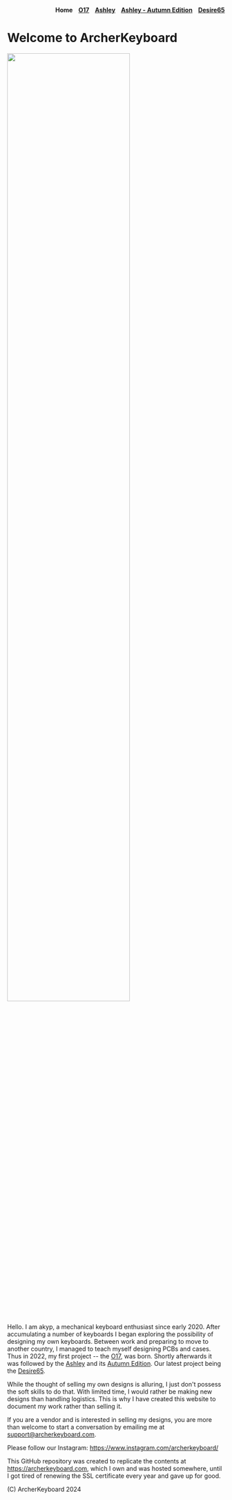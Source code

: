 <p style="text-align: right; font-weight: bold">Home&nbsp;&nbsp;&nbsp;&nbsp;<a href="./o17">O17</a>&nbsp;&nbsp;&nbsp;&nbsp;<a href="./ashley">Ashley</a>&nbsp;&nbsp;&nbsp;&nbsp;<a href="./ashley-autumn-edition">Ashley - Autumn Edition</a>&nbsp;&nbsp;&nbsp;&nbsp;<a href="./desire65">Desire65</a></p>

# Welcome to ArcherKeyboard
<a href="https://github.com/user-attachments/assets/aca50876-bc95-40af-9934-d56ca10f166c" target="_new"><img src="https://github.com/user-attachments/assets/aca50876-bc95-40af-9934-d56ca10f166c" width="75%" /></a>

Hello. I am akyp, a mechanical keyboard enthusiast since early 2020. After accumulating a number of keyboards I began exploring the possibility of designing my own keyboards. Between work and preparing to move to another country, I managed to teach myself designing PCBs and cases. Thus in 2022, my first project -- the [O17](./o17), was born. Shortly afterwards it was followed by the [Ashley](./ashley) and its [Autumn Edition](./ashley-autumn-edition). Our latest project being the [Desire65](./desire65).

While the thought of selling my own designs is alluring, I just don't possess the soft skills to do that.  With limited time, I would rather be making new designs than handling logistics.  This is why I have created this website to document my work rather than selling it.

If you are a vendor and is interested in selling my designs, you are more than welcome to start a conversation by emailing me at support@archerkeyboard.com.

Please follow our Instagram: https://www.instagram.com/archerkeyboard/

This GitHub repository was created to replicate the contents at https://archerkeyboard.com, which I own and was hosted somewhere, until I got tired of renewing the SSL certificate every year and gave up for good.

(C) ArcherKeyboard 2024
